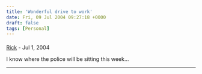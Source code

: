 ```yaml
---
title: 'Wonderful drive to work'
date: Fri, 09 Jul 2004 09:27:18 +0000
draft: false
tags: [Personal]
---
```



#### 
[Rick]( "") - <time datetime="2004-07-12 07:10:30">Jul 1, 2004</time>

I know where the police will be sitting this week...
<hr />
